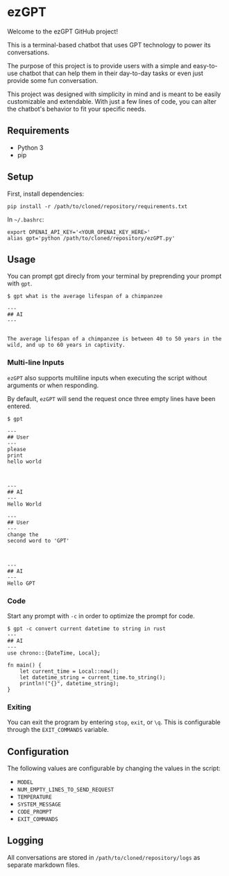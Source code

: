 # ezGPT
Welcome to the ezGPT GitHub project!

This is a terminal-based chatbot that uses GPT technology to power its conversations.

The purpose of this project is to provide users with a simple and easy-to-use chatbot that can help them in their day-to-day tasks or even just provide some fun conversation.

This project was designed with simplicity in mind and is meant to be easily customizable and extendable. With just a few lines of code, you can alter the chatbot's behavior to fit your specific needs.

## Requirements

- Python 3
- pip

## Setup

First, install dependencies:

```commandline
pip install -r /path/to/cloned/repository/requirements.txt
```

In `~/.bashrc`:

```
export OPENAI_API_KEY='<YOUR_OPENAI_KEY_HERE>'
alias gpt='python /path/to/cloned/repository/ezGPT.py'
```

## Usage

You can prompt gpt direcly from your terminal by preprending your prompt with `gpt`.

```
$ gpt what is the average lifespan of a chimpanzee

---
## AI
---


The average lifespan of a chimpanzee is between 40 to 50 years in the wild, and up to 60 years in captivity.
```

### Multi-line Inputs

`ezGPT` also supports multiline inputs when executing the script without arguments or when responding.

By default, `ezGPT` will send the request once three empty lines have been entered.

```
$ gpt

---
## User
---
please
print
hello world



---
## AI
---
Hello World

---
## User
---
change the
second word to 'GPT'



---
## AI
---
Hello GPT
```

### Code 

Start any prompt with `-c` in order to optimize the prompt for code.

```commandline
$ gpt -c convert current datetime to string in rust
---
## AI
---
use chrono::{DateTime, Local};

fn main() {
    let current_time = Local::now();
    let datetime_string = current_time.to_string();
    println!("{}", datetime_string);
}
```

### Exiting

You can exit the program by entering `stop`, `exit`, or `\q`.
This is configurable through the `EXIT_COMMANDS` variable.

## Configuration

The following values are configurable by changing the values in the script:

- `MODEL`
- `NUM_EMPTY_LINES_TO_SEND_REQUEST`
- `TEMPERATURE`
- `SYSTEM_MESSAGE`
- `CODE_PROMPT`
- `EXIT_COMMANDS`

## Logging

All conversations are stored in `/path/to/cloned/repository/logs` as separate markdown files.